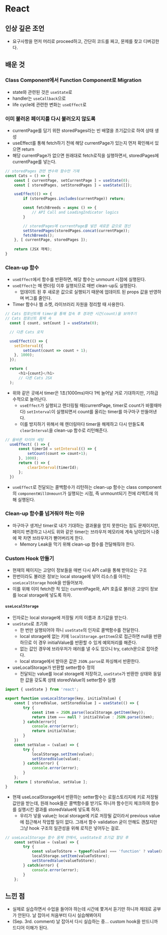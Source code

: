 # React

## 인상 깊은 조언
- 요구사항을 먼저 머리로 proceed하고, 간단히 코드를 짜고, 문제를 찾고 디버깅한다.

## 배운 것
### Class Component에서 Function Component로 Migration
- state와 관련된 것은 `useState`로
- handler는 `useCallback`으로
- life cycle에 관련한 변화는 `useEffect`로

### 이미 불러온 페이지를 다시 불러오지 않도록 
- currentPage를 담기 위한 storedPages라는 빈 배열을 초기값으로 하여 상태 생성
- useEffect를 통해 fetch하기 전에 해당 currentPage가 있는지 먼저 확인해서 있으면 return
- 해당 currentPage가 없으면 원래대로 fetch로직을 실행하면서, storedPages에 currentPage를 넣는다.
```javascript
// storedPages 관련 변수와 함수만 기재
const Cats = () => {
    const [ currentPage, setCurrentPage ] = useState(0);
    const [ storedPages, setStoredPages ] = useState([]);

    useEffect(() => {
        if (storedPages.includes(currentPage)) return;

        const fetchBreeds = async () => {
            // API Call and LoadingIndicator logics
        }

        // storedPages에 currentPage를 넣은 새로운 값으로 갱신
        setStoredPages(storedPages.concat(currentPage));
        fetchBreeds();
    }, [ currentPage, storedPages ]);
    
    return (JSX 객체);
}
```

### Clean-up 함수
- `useEffect`에서 함수를 반환하면, 해당 함수는 unmount 시점에 실행된다.
- `useEffect`는 매 렌더링 이후 실행되므로 매번 clean-up도 실행된다.
  - 업데이트 된 후 새로운 값으로 실행되기 때문에 업데이트 된 props 값을 반영하며 버그를 줄인다.
- Timer 함수나 웹 소켓, 라이브러리 자원을 정리할 때 사용한다.
```javascript
// Cats 컴포넌트에 timer을 통해 접속 후 경과한 시간(count)을 보여주기
// Cats 컴포넌트 몸체 속
  const [ count, setCount ] = useState(0);

  // 다른 Cats 로직

  useEffect(() => {
    setInterval({
        setCount(count => count + 1);
    }, 1000);
  });

  return (
      <h1>{count}</h1>
      // 다른 Cats JSX
  );
```
- 위와 같은 곳에서 timer은 1초(1000ms)마다 1씩 늘어날 거로 기대하지만, 기하급수적으로 늘어난다.
  - `useEffect`가 실행되고 렌더링될 때(currentPage, timer로 count가 바뀔때마다) `setInterval`이 실행되면서 count를 올리는 timer를 마구마구 만들어낸다.
  - 이를 방지하기 위해서 매 렌더링마다 timer을 해제하고 다시 만들도록 `clearInterval`을 clean-up 함수로 리턴해준다.
```javascript
// 올바른 타이머 세팅
  useEffect( () => {
      const timerId = setInterval(() => {
          setCount(count => count+1);
      }, 1000);
      return () => {
          clearInterval(timerId);
      };
  })
```
- `useEffect`로 전달되는 콜백함수가 리턴하는 clean-up 함수는 class component의 `componentWillUnmount`가 실행되는 시점, 즉 unmount되기 전에 리액트에 의해 실행된다.


### Clean-up 함수를 넘겨줘야 하는 이유
- 마구마구 생겨난 timer로 내가 기대하는 결과물을 얻지 못한다는 점도 문제이지만, 페이지 변경하고 나서도 위와 같은 timer는 브라우저 메모리에 계속 남아있어 나중에 꽉 차면 브라우저가 뻗어버리게 한다.
  - Memory Leak을 막기 위해 clean-up 함수를 전달해줘야 한다.

### Custom Hook 만들기
- 현재의 페이지는 고양이 정보들을 매번 다시 API call을 통해 받아오는 구조
- 한번이라도 불러온 정보는 local storage에 넣어 리소스를 아끼는 `useLocalStorage` hook을 만들어보자.
- 이를 위해 이미 fetch한 적 있는 currentPage와, API 호출로 불러온 고양이 정보를 local storage에 넣도록 하자.

#### `useLocalStorage`
- 인자로는 local storage에 저장될 키의 이름과 초기값을 받는다.
- `useState`로 초기화
  - 한 번만 실행되어야 하니 `useState`의 인자로 콜백함수를 전달한다.
  - local storage에 없는 키에 `localStorage.getItem`으로 접근하면 null을 반환하므로 이 경우 initialValue를 반환할 수 있게 예외처리를 해준다.
  - 없는 값인 경우에 브라우저가 에러를 낼 수도 있으니 try, catch문으로 잡아준다.
  - local storage에서 받아온 값은 `JSON.parse`로 파싱해서 반환한다.
- useLocalStorage가 반환할 setter함수 정의
  - 전달되는 value를 local storage에 저장하고, `useState`가 반환한 상태와 동일한 값을 갖도록 상태 storedValue의 setter함수 실행
```javascript
import { useState } from 'react';

export function useLocalStorage(key, initialValue) {
    const [ storedValue, setStoredValue ] = useState(() => {
        try {
            const item = JSON.parse(localStorage.getItem(key));
            return item === null ? initialValue : JSON.parse(item);
        } catch(error){
            console.error(error);
            return initialValue;
        }
    })
    const setValue = (value) => {
        try {
            localStorage.setItem(value);
            setStoredValue(value);
        } catch(error) {
            console.error(error);
        }
    };
    return [ storedValue, setValue ];
}
```
- 현재 useLocalStorage에서 반환하는 setter함수는 로컬스토리지에 키로 저장될 값만을 받는데, 원래 hook들은 콜백함수를 받기도 하니까 함수인지 체크하여 함수를 실행시킨 결과를 storedValue에 넣도록 하자.
  - 우리가 넣을 value는 local storage에 키로 저장될 값이라서 previous value에 접근해서 작업할 일이 없다. 그래서 함수 validation 굳이 안해도 괜찮지만 그냥 hook 구조의 일관성을 위해 로직은 넣어두는 걸로.
```javascript
// useLocalStorage 함수 몸체 안에서, useState로 초기값 할당 후
    const setValue = (value) => {
        try {
            const valueToStore = typeof(value) === 'function' ? value(storedValue): value;
            localStorage.setItem(valueToStore);
            setStoredValue(valueToStore);
        } catch(error) {
            console.error(error);
        }
    };
```


## 느낀 점
- 실제로 실습하면서 수업을 들어야 하는데 시간에 쫓겨서 듣기만 하니까 제대로 공부가 안된다. 날 잡아서 처음부터 다시 실습해봐야지
- (Sep. 3rd. comment) 날 잡아서 다시 실습하는 중... custom hook을 만드니까 드디어 이해가 된다.
